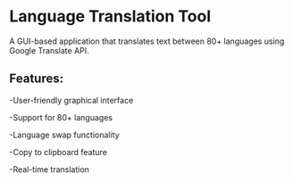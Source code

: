# Language Translation Tool

A GUI-based application that translates text between 80+ languages using Google Translate API.

## Features:

-User-friendly graphical interface


-Support for 80+ languages

-Language swap functionality

-Copy to clipboard feature

-Real-time translation

